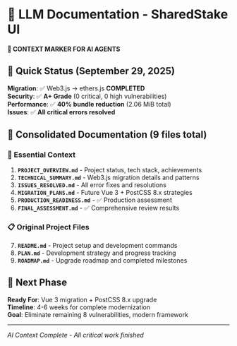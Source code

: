 # 🤖 LLM Documentation - SharedStake UI

**📍 CONTEXT MARKER FOR AI AGENTS**

## 🎯 Quick Status (September 29, 2025)

**Migration**: ✅ Web3.js → ethers.js **COMPLETED**  
**Security**: ✅ **A+ Grade** (0 critical, 0 high vulnerabilities)  
**Performance**: ✅ **40% bundle reduction** (2.06 MiB total)  
**Issues**: ✅ **All critical errors resolved**

## 📁 Consolidated Documentation (9 files total)

### 🎯 Essential Context
1. **`PROJECT_OVERVIEW.md`** - Project status, tech stack, achievements
2. **`TECHNICAL_SUMMARY.md`** - Web3.js migration details and patterns
3. **`ISSUES_RESOLVED.md`** - All error fixes and resolutions
4. **`MIGRATION_PLANS.md`** - Future Vue 3 + PostCSS 8.x strategies
5. **`PRODUCTION_READINESS.md`** - ✅ Production assessment
6. **`FINAL_ASSESSMENT.md`** - ✅ Comprehensive review results

### 📋 Original Project Files  
7. **`README.md`** - Project setup and development commands
8. **`PLAN.md`** - Development strategy and progress tracking
9. **`ROADMAP.md`** - Upgrade roadmap and completed milestones

## 🚀 Next Phase

**Ready For**: Vue 3 migration + PostCSS 8.x upgrade  
**Timeline**: 4-6 weeks for complete modernization  
**Goal**: Eliminate remaining 8 vulnerabilities, modern framework

---
*AI Context Complete - All critical work finished*